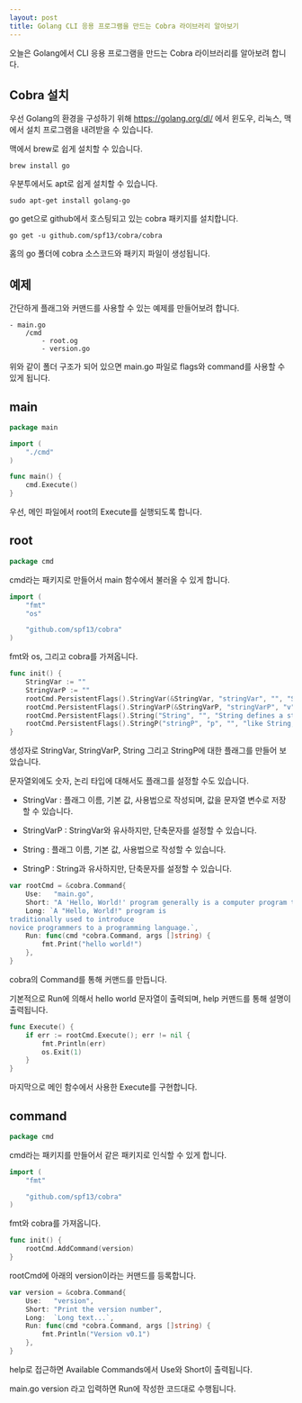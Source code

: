 ```yaml
---
layout: post
title: Golang CLI 응용 프로그램을 만드는 Cobra 라이브러리 알아보기
---
```


오늘은 Golang에서 CLI 응용 프로그램을 만드는 Cobra 라이브러리를 알아보려 합니다.

## Cobra 설치

우선 Golang의 환경을 구성하기 위해 https://golang.org/dl/ 에서 윈도우, 리눅스, 맥에서 설치 프로그램을 내려받을 수 있습니다.

맥에서 brew로 쉽게 설치할 수 있습니다.

```
brew install go
```

우분투에서도 apt로 쉽게 설치할 수 있습니다.

```
sudo apt-get install golang-go
```

go get으로 github에서 호스팅되고 있는 cobra 패키지를 설치합니다.

```
go get -u github.com/spf13/cobra/cobra
```

홈의 go 폴더에 cobra 소스코드와 패키지 파일이 생성됩니다.

## 예제

간단하게 플래그와 커맨드를 사용할 수 있는 예제를 만들어보려 합니다.

```
- main.go
	/cmd
		- root.og
		- version.go
```

위와 같이 폴더 구조가 되어 있으면 main.go 파일로 flags와 command를 사용할 수 있게 됩니다.

## main

```go
package main

import (
	"./cmd"
)

func main() {
	cmd.Execute()
}
```

우선, 메인 파일에서 root의 Execute를 실행되도록 합니다.

## root

```go
package cmd
```

cmd라는 패키지로 만들어서 main 함수에서 불러올 수 있게 합니다.

```go
import (
	"fmt"
	"os"

	"github.com/spf13/cobra"
)
```

fmt와 os, 그리고 cobra를 가져옵니다.

```go
func init() {
	StringVar := ""
	StringVarP := ""
	rootCmd.PersistentFlags().StringVar(&StringVar, "stringVar", "", "StringVar defines a string flag")
	rootCmd.PersistentFlags().StringVarP(&StringVarP, "stringVarP", "v", "", "like StringVar, but accepts a shorthand letter")
	rootCmd.PersistentFlags().String("String", "", "String defines a string flag")
	rootCmd.PersistentFlags().StringP("stringP", "p", "", "like String, but accepts a shorthand letter")
}
```

생성자로 StringVar, StringVarP, String 그리고 StringP에 대한 플래그를 만들어 보았습니다.

문자열외에도 숫자, 논리 타입에 대해서도 플래그를 설정할 수도 있습니다. 

* StringVar : 플래그 이름, 기본 값, 사용법으로 작성되며, 값을 문자열 변수로 저장할 수 있습니다.

* StringVarP : StringVar와 유사하지만, 단축문자를 설정할 수 있습니다.

* String : 플래그 이름, 기본 값, 사용법으로 작성할 수 있습니다.

* StringP : String과 유사하지만, 단축문자를 설정할 수 있습니다.

```go
var rootCmd = &cobra.Command{
	Use:   "main.go",
	Short: "A 'Hello, World!' program generally is a computer program that outputs or displays the message 'Hello, World!'.",
	Long: `A "Hello, World!" program is 
traditionally used to introduce 
novice programmers to a programming language.`,
	Run: func(cmd *cobra.Command, args []string) {
		fmt.Print("hello world!")
	},
}
```

cobra의 Command를 통해 커맨드를 만듭니다.

기본적으로 Run에 의해서 hello world 문자열이 출력되며, help 커맨드를 통해 설명이 출력됩니다.

```go
func Execute() {
	if err := rootCmd.Execute(); err != nil {
		fmt.Println(err)
		os.Exit(1)
	}
}
```

마지막으로 메인 함수에서 사용한 Execute를 구현합니다.

## command

```go
package cmd
```

cmd라는 패키지를 만들어서 같은 패키지로 인식할 수 있게 합니다.

```go
import (
	"fmt"

	"github.com/spf13/cobra"
)
```

fmt와 cobra를 가져옵니다.

```go
func init() {
	rootCmd.AddCommand(version)
}
```

rootCmd에 아래의 version이라는 커맨드를 등록합니다.

```go
var version = &cobra.Command{
	Use:   "version",
	Short: "Print the version number",
	Long:  `Long text...`,
	Run: func(cmd *cobra.Command, args []string) {
		fmt.Println("Version v0.1")
	},
}
```

help로 접근하면 Available Commands에서 Use와 Short이 출력됩니다.

main.go version 라고 입력하면 Run에 작성한 코드대로 수행됩니다.